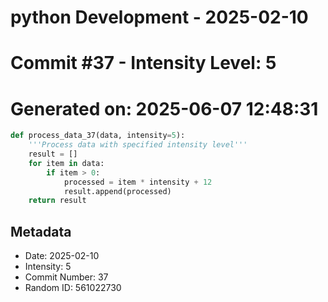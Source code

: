 ﻿# python Development - 2025-02-10
# Commit #37 - Intensity Level: 5
# Generated on: 2025-06-07 12:48:31
```python
def process_data_37(data, intensity=5):
    '''Process data with specified intensity level'''
    result = []
    for item in data:
        if item > 0:
            processed = item * intensity + 12
            result.append(processed)
    return result
```
## Metadata
- Date: 2025-02-10
- Intensity: 5
- Commit Number: 37
- Random ID: 561022730
